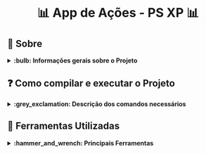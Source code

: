 # <p align="center"> :bar_chart: App de Ações - PS XP :bar_chart: </p>

## :bookmark_tabs: Sobre
<details>
  <summary markdown="span"><strong>:bulb: Informações gerais sobre o Projeto</strong></summary><br />

Projeto voltado para o desafio prático do processo seletivo da XP desenvolvido por [Yasmim Matos](https://www.linkedin.com/in/yasmimmatos/) com o foco em desenvolver uma aplicação FrontEnd/Mobile para compra e venda de ações.

[Clique Aqui](http://yasmim-matos.github.io/desafio-pratico-ps-xp) para visualizar a versão final do projeto no seu navegador.

</details>

## :question: Como compilar e executar o Projeto
<details>
  <summary markdown="span"><strong>:grey_exclamation: Descrição dos comandos necessários</strong></summary><br />
  
- Clone o repositório:

```
    git clone git@github.com:Yasmim-Matos/desafio-pratico-ps-xp.git
```

- Vá até a pasta onde o projeto está:

```
    cd desafio-pratico-ps-xp
```

- Dentro da pasta do projeto instale as dependências necessárias:

```
    npm install
```

- Depois de instalada as dependências, execute o projeto:

```
    npm start
```

- Deploy do Projeto

[Clique Aqui](http://yasmim-matos.github.io/desafio-pratico-ps-xp) para visualizar a versão final do projeto no seu navegador.

</details>

## :toolbox: Ferramentas Utilizadas
<details>
  <summary markdown="span"><strong>:hammer_and_wrench: Principais Ferramentas</strong></summary><br />
 
* React
* JavaScript
* CSS
* HTML
* Context API
* Hooks

</details>
